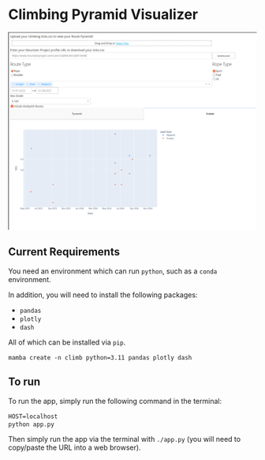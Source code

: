 # Climbing Pyramid Visualizer

![demo pyramid](demo.png)

## Current Requirements

You need an environment which can run `python`, such as a `conda` environment.

In addition, you will need to install the following packages:

* `pandas`
* `plotly`
* `dash`

All of which can be installed via `pip`.

```
mamba create -n climb python=3.11 pandas plotly dash
```

## To run

To run the app, simply run the following command in the terminal:

```
HOST=localhost
python app.py
```

Then simply run the app via the terminal with `./app.py` (you will need to copy/paste the URL into a web browser).
